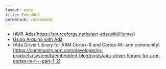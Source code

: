 ```yaml
---
layout: page
title: Embedded
permalink: /embedded/
---
```


- (AVR-Ada)(https://sourceforge.net/p/avr-ada/wiki/Home/)
- [Using Arduino with Ada](http://arduino.ada-language.com/building-avr-gnat-for-avr-ada.html)
- (Ada Driver Library for ARM Cortex-R and Cortex-M- arm community)[https://community.arm.com/developer/ip-products/system/b/embedded-blog/posts/ada-driver-library-for-arm-cortex-m-r---part-1-2]

